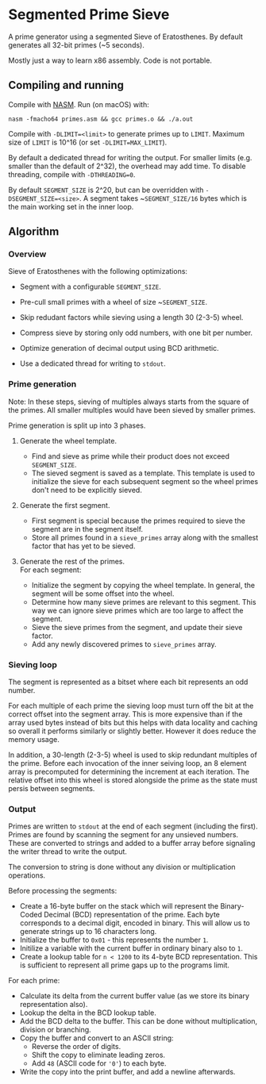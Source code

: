 # Segmented Prime Sieve

A prime generator using a segmented Sieve of Eratosthenes.
By default generates all 32-bit primes (~5 seconds).

Mostly just a way to learn x86 assembly. Code is not portable.

## Compiling and running

Compile with [NASM](https://www.nasm.us/).
Run (on macOS) with:

```shell
nasm -fmacho64 primes.asm && gcc primes.o && ./a.out
```

Compile with `-DLIMIT=<limit>` to generate primes up to `LIMIT`. Maximum size of `LIMIT` is 10^16 (or set `-DLIMIT=MAX_LIMIT`).

By default a dedicated thread for writing the output. For smaller limits
(e.g. smaller than the default of 2^32), the overhead may add time.
To disable threading, compile with `-DTHREADING=0`.

By default `SEGMENT_SIZE` is 2^20, but can be overridden with `-DSEGMENT_SIZE=<size>`. A segment takes ~`SEGMENT_SIZE/16` bytes which is the main working set in the inner loop.

## Algorithm

### Overview

Sieve of Eratosthenes with the following optimizations:

* Segment with a configurable `SEGMENT_SIZE`.

* Pre-cull small primes with a wheel of size ~`SEGMENT_SIZE`.

* Skip redudant factors while sieving using a length 30 (2-3-5) wheel.

* Compress sieve by storing only odd numbers, with one bit per number.

* Optimize generation of decimal output using BCD arithmetic.

* Use a dedicated thread for writing to `stdout`.

### Prime generation

Note: In these steps, sieving of multiples always starts from the square of the primes. All smaller multiples would have been sieved by smaller primes.

Prime generation is split up into 3 phases.

1. Generate the wheel template.

    * Find and sieve as prime while their product does not exceed `SEGMENT_SIZE`.
    * The sieved segment is saved as a template.
      This template is used to initialize the sieve for each subsequent segment so the wheel primes don't need to be explicitly sieved.

2. Generate the first segment.

    * First segment is special because the primes required to sieve the segment are in the segment itself.
    * Store all primes found in a `sieve_primes` array along with the smallest factor that has yet to be sieved.

3. Generate the rest of the primes. \
   For each segment:

   * Initialize the segment by copying the wheel template. In general, the segment will be some offset into the wheel.
   * Determine how many sieve primes are relevant to this segment. This way we can ignore sieve primes which are too large to affect the segment.
   * Sieve the sieve primes from the segment, and update their sieve factor.
   * Add any newly discovered primes to `sieve_primes` array.

### Sieving loop

The segment is represented as a bitset where each bit represents an odd number.

For each multiple of each prime the sieving loop must turn off the bit at the correct offset into the segment array.
This is more expensive than if the array used bytes instead of bits but this helps with data locality and caching so overall it performs similarly or slightly better. However it does reduce the memory usage.

In addition, a 30-length (2-3-5) wheel is used to skip redundant multiples of the prime. Before each invocation of the inner seiving loop, an 8 element array is precomputed for determining the increment at each iteration.
The relative offset into this wheel is stored alongside the prime as the state must persis between segments.

### Output

Primes are written to `stdout` at the end of each segment (including the first). Primes are found by scanning the segment for any unsieved numbers. These are converted to strings and added to a buffer array before signaling the writer thread to write the output.

The conversion to string is done without any division or multiplication operations.

Before processing the segments:

* Create a 16-byte buffer on the stack which will represent the Binary-Coded Decimal (BCD) representation of the prime. Each byte corresponds to a decimal digit, encoded in binary. This will allow us to generate strings up to 16 characters long.
* Initialize the buffer to `0x01` - this represents the number `1`.
* Initilize a variable with the current buffer in ordinary binary also to `1`.
* Create a lookup table for `n < 1200` to its 4-byte BCD representation. This is sufficient to represent all prime gaps up to the programs limit.

For each prime:

* Calculate its delta from the current buffer value (as we store its binary representation also).
* Lookup the delta in the BCD lookup table.
* Add the BCD delta to the buffer. This can be done without multiplication, division or branching.
* Copy the buffer and convert to an ASCII string:
  * Reverse the order of digits.
  * Shift the copy to eliminate leading zeros.
  * Add `48` (ASCII code for `'0'`) to each byte.
* Write the copy into the print buffer, and add a newline afterwards.
